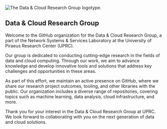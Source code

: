 ![The Data & Cloud Research Group logotype.](https://dac.ds.unipi.gr/wp-content/uploads/2020/11/slice3.png)

## Data & Cloud Research Group

Welcome to the GitHub organization for the Data & Cloud Research Group, a part of the Network Systems & Services Laboratory at the University of Piraeus Research Center (UPRC).

Our group is dedicated to conducting cutting-edge research in the fields of data and cloud computing. Through our work, we aim to advance knowledge and develop innovative tools and solutions that address key challenges and opportunities in these areas.

As part of this effort, we maintain an active presence on GitHub, where we share our research project outcomes, tooling, and other libraries with the public. Our organization includes a diverse range of repositories, covering topics such as machine learning, data analysis, cloud infrastructure, and more.

Thank you for your interest in the Data & Cloud Research Group at UPRC. We look forward to collaborating with you on the next generation of data and cloud solutions.
